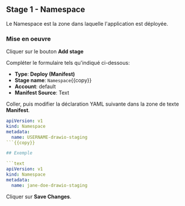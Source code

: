## Stage 1 - Namespace

Le Namespace est la zone dans laquelle l'application est déployée.

### Mise en oeuvre

Cliquer sur le bouton **Add stage**

Compléter le formulaire tels qu'indiqué ci-dessous:

* **Type**: **Deploy (Manifest)**
* **Stage name**: `Namespace`{{copy}}
* **Account**: default
* **Manifest Source**: Text

Coller, puis modifier la déclaration YAML suivante dans la zone de texte **Manifest**.

```yaml
apiVersion: v1
kind: Namespace
metadata:
  name: USERNAME-drawio-staging
```{{copy}}

## Exemple

```text
apiVersion: v1
kind: Namespace
metadata:
  name: jane-doe-drawio-staging
```

Cliquer sur **Save Changes**.

